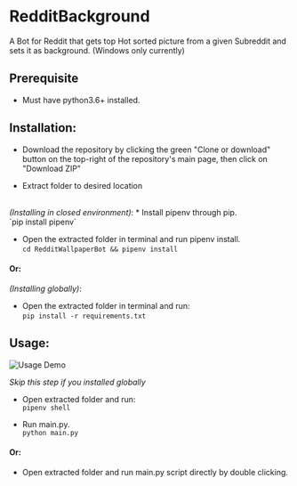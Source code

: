 # RedditBackground
A Bot for Reddit that gets top Hot sorted picture from a given Subreddit and sets it as background. (Windows only currently)

## Prerequisite
* Must have python3.6+ installed.

## Installation:
  * Download the repository by clicking the green "Clone or download" button on the top-right of the repository's main page, then click on "Download ZIP"<br>
  
  * Extract folder to desired location
 <br>
 <i>(Installing in closed environment)</i>:
  * Install pipenv through pip. <br>
  `pip install pipenv`
  
  * Open the extracted folder in terminal and run pipenv install. <br>
  ` cd RedditWallpaperBot && pipenv install `

 #### Or:
  
 <i>(Installing globally)</i>:
  * Open the extracted folder in terminal and run: <br>
  ` pip install -r requirements.txt `

## Usage:
  ![Usage Demo](https://media.giphy.com/media/Tk0hzmccJ2rLlbRZxT/giphy.gif)
  
  <i>Skip this step if you installed globally </i>
  * Open extracted folder and run: <br>
  ` pipenv shell `
  
  * Run main.py. <br>
  ` python main.py `

  #### Or:

  * Open extracted folder and run main.py script directly by double clicking.
  
